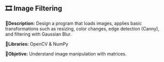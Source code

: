 ## 🎞️ Image Filtering
📌**Description:** Design a program that loads images, applies basic transformations such as resizing, color changes, edge detection (Canny), and filtering with Gaussian Blur.

📌**Libraries:** OpenCV & NumPy

📌**Objetive:** Understand image manipulation with matrices.
